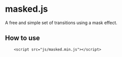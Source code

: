 # masked.js
A free and simple set of transitions using a mask effect.

How to use
--------------
        <script src="js/masked.min.js"></script>

